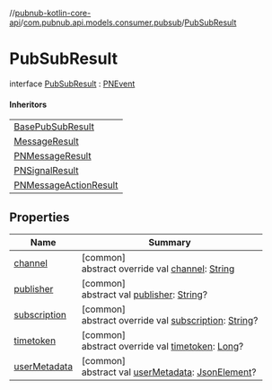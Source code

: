 //[pubnub-kotlin-core-api](../../../index.md)/[com.pubnub.api.models.consumer.pubsub](../index.md)/[PubSubResult](index.md)

# PubSubResult

interface [PubSubResult](index.md) : [PNEvent](../-p-n-event/index.md)

#### Inheritors

| |
|---|
| [BasePubSubResult](../-base-pub-sub-result/index.md) |
| [MessageResult](../-message-result/index.md) |
| [PNMessageResult](../-p-n-message-result/index.md) |
| [PNSignalResult](../-p-n-signal-result/index.md) |
| [PNMessageActionResult](../../com.pubnub.api.models.consumer.pubsub.message_actions/-p-n-message-action-result/index.md) |

## Properties

| Name | Summary |
|---|---|
| [channel](channel.md) | [common]<br>abstract override val [channel](channel.md): [String](https://kotlinlang.org/api/core/kotlin-stdlib/kotlin/-string/index.html) |
| [publisher](publisher.md) | [common]<br>abstract val [publisher](publisher.md): [String](https://kotlinlang.org/api/core/kotlin-stdlib/kotlin/-string/index.html)? |
| [subscription](subscription.md) | [common]<br>abstract override val [subscription](subscription.md): [String](https://kotlinlang.org/api/core/kotlin-stdlib/kotlin/-string/index.html)? |
| [timetoken](timetoken.md) | [common]<br>abstract override val [timetoken](timetoken.md): [Long](https://kotlinlang.org/api/core/kotlin-stdlib/kotlin/-long/index.html)? |
| [userMetadata](user-metadata.md) | [common]<br>abstract val [userMetadata](user-metadata.md): [JsonElement](../../com.pubnub.api/-json-element/index.md)? |
